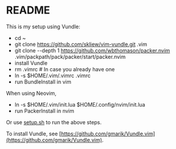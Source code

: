 README
======

This is my setup using Vundle:

- cd ~
- git clone https://github.com/skliew/vim-vundle.git .vim
- git clone --depth 1 https://github.com/wbthomason/packer.nvim .vim/packpath/pack/packer/start/packer.nvim
- install Vundle
- rm .vimrc # In case you already have one
- ln -s $HOME/.vim/.vimrc .vimrc
- run BundleInstall in vim

When using Neovim,
- ln -s $HOME/.vim/init.lua $HOME/.config/nvim/init.lua
- run PackerInstall in nvim

Or use [setup.sh](setup.sh) to run the above steps.

To install Vundle, see [https://github.com/gmarik/Vundle.vim](https://github.com/gmarik/Vundle.vim).

